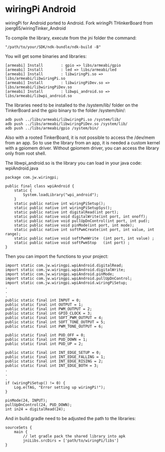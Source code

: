# wiringPi Android
wiringPi for Android ported to Android. Fork wiringPi THinkerBoard from joerg65/wiringTinker_Android

To compile the library, execute from the jni folder the command: 
```
"/path/to/your/SDK/ndk-bundle/ndk-build -B"
```
You will get some binaries and libraries:
```
[armeabi] Install        : gpio => libs/armeabi/gpio
[armeabi] Install        : led => libs/armeabi/led
[armeabi] Install        : libwiringPi.so => libs/armeabi/libwiringPi.so
[armeabi] Install        : libwiringPiDev.so => libs/armeabi/libwiringPiDev.so
[armeabi] Install        : libwpi_android.so => libs/armeabi/libwpi_android.so
```
The libraries need to be installed to the /system/lib/ folder on the TinkerBoard and the gpio binary to the folder /system/bin/:
```
adb push ../libs/armeabi/libwiringPi.so /system/lib/
adb push ../libs/armeabi/libwiringPiDev.so /system/lib/
adb push ../libs/armeabi/gpio /system/bin/
```
Also with a rooted TinkerBoard, it is not possible to access the /dev/mem from an app. So to use the library from an app, it is needed a custom kernel with a gpiomem driver. 
Without gpiomem driver, you can access the library only from root shell.

The libwpi_android.so is the library you can load in your java code:<br>
wpiAndroid.java
```
package com.jw.wiringpi;

public final class wpiAndroid {
    static {
        System.loadLibrary("wpi_android");
    }
    static public native int wiringPiSetup();
    static public native int wiringPiSetupSys();
    static public native int digitalRead(int port);
    static public native void digitalWrite(int port, int onoff);
    static public native void pullUpDnControl(int port, int pud);
    static public native void pinMode(int port, int mode);
    static public native int softPwmCreate(int port, int value, int range);
    static public native void softPwmWrite  (int port, int value) ;
    static public native void softPwmStop   (int port) ;
}
```
Then you can import the functions to your project:
```
import static com.jw.wiringpi.wpiAndroid.digitalRead;
import static com.jw.wiringpi.wpiAndroid.digitalWrite;
import static com.jw.wiringpi.wpiAndroid.pinMode;
import static com.jw.wiringpi.wpiAndroid.pullUpDnControl;
import static com.jw.wiringpi.wpiAndroid.wiringPiSetup;
.
.
.
public static final int INPUT = 0;
public static final int OUTPUT = 1;
public static final int PWM_OUTPUT = 2;
public static final int GPIO_CLOCK = 3;
public static final int SOFT_PWM_OUTPUT = 4;
public static final int SOFT_TONE_OUTPUT = 5;
public static final int PWM_TONE_OUTPUT = 6;

public static final int PUD_OFF = 0;
public static final int PUD_DOWN = 1;
public static final int PUD_UP = 2;

public static final int INT_EDGE_SETUP = 0;
public static final int INT_EDGE_FALLING = 1;
public static final int INT_EDGE_RISING = 2;
public static final int INT_EDGE_BOTH = 3;
.
.
.
if (wiringPiSetup() != 0) {
    Log.e(TAG, "Error setting up wiringPi!");
}
        
pinMode(24, INPUT);
pullUpDnControl(24, PUD_DOWN);
int in24 = digitalRead(24);
```
And in build.gradle need to be adjusted the path to the libraries:
```
sourceSets {
    main {
        // let gradle pack the shared library into apk
        jniLibs.srcDirs = ['path/to/wiringPi/libs']
}
```
